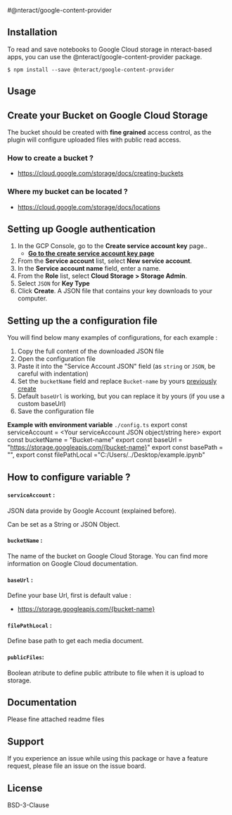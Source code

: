 #@nteract/google-content-provider
## Installation
To read and save notebooks to Google Cloud storage in nteract-based apps, you can use the @nteract/google-content-provider package.
```
$ npm install --save @nteract/google-content-provider

```
## Usage
## <a name="create-bucket"></a> Create your Bucket on Google Cloud Storage
The bucket should be created with **fine grained** access control, as the plugin will configure uploaded files with public read access.
### How to create a bucket ?
- https://cloud.google.com/storage/docs/creating-buckets

### Where my bucket can be located ?
- https://cloud.google.com/storage/docs/locations

## Setting up Google authentication
1. In the GCP Console, go to the **Create service account key** page.. 
    - **[Go to the create service account key page](https://console.cloud.google.com/apis/credentials/serviceaccountkey)**
2. From the **Service account** list, select **New service account**.
3. In the **Service account name** field, enter a name.
4. From the **Role** list, select **Cloud Storage > Storage Admin**.
5. Select `JSON` for **Key Type**
6. Click **Create**. A JSON file that contains your key downloads to your computer.

## Setting up the a configuration file

You will find below many examples of configurations, for each example :
1. Copy the full content of the downloaded JSON file
2. Open the configuration file 
3. Paste it into the "Service Account JSON" field (as `string` or `JSON`, be careful with indentation)
4. Set the `bucketName` field and replace `Bucket-name` by yours [previously create](#create-bucket)
5. Default `baseUrl` is working, but you can replace it by yours (if you use a custom baseUrl)
6. Save the configuration file

**Example with environment variable**
`./config.ts`
export const serviceAccount = <Your serviceAccount JSON object/string here>
export const  bucketName = "Bucket-name"
export const  baseUrl = "https://storage.googleapis.com/{bucket-name}"
export const  basePath = "",
export const  filePathLocal ="C:/Users/../Desktop/example.ipynb"
  
## How to configure variable ?
#### `serviceAccount` :
JSON data provide by Google Account (explained before).

Can be set as a String or JSON Object.
#### `bucketName` :
The name of the bucket on Google Cloud Storage.
You can find more information on Google Cloud documentation.

#### `baseUrl` :
Define your base Url, first is default value :
- https://storage.googleapis.com/{bucket-name}

#### `filePathLocal` :
Define base path to get each media document.

#### `publicFiles`:
Boolean atribute to define public attribute to file when it is upload to storage.

## Documentation
Please fine attached readme files

## Support
If you experience an issue while using this package or have a feature request, please file an issue on the issue board.

## License
BSD-3-Clause